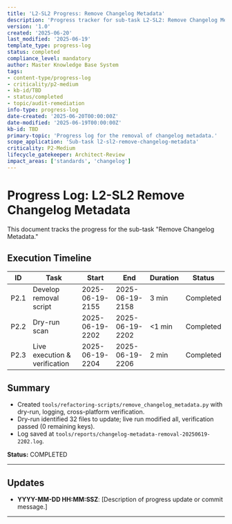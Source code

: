 ```yaml
---
title: 'L2-SL2 Progress: Remove Changelog Metadata'
description: 'Progress tracker for sub-task L2-SL2: Remove Changelog Metadata'
version: '1.0'
created: '2025-06-20'
last_modified: '2025-06-19'
template_type: progress-log
status: completed
compliance_level: mandatory
author: Master Knowledge Base System
tags:
- content-type/progress-log
- criticality/p2-medium
- kb-id/TBD
- status/completed
- topic/audit-remediation
info-type: progress-log
date-created: '2025-06-20T00:00:00Z'
date-modified: '2025-06-19T00:00:00Z'
kb-id: TBD
primary-topic: 'Progress log for the removal of changelog metadata.'
scope_application: 'Sub-task l2-sl2-remove-changelog-metadata'
criticality: P2-Medium
lifecycle_gatekeeper: Architect-Review
impact_areas: ['standards', 'changelog']
---
```

# Progress Log: L2-SL2 Remove Changelog Metadata

This document tracks the progress for the sub-task "Remove Changelog Metadata."

## Execution Timeline

| ID | Task | Start | End | Duration | Status |
|----|------|-------|-----|----------|--------|
| P2.1 | Develop removal script | 2025-06-19-2155 | 2025-06-19-2158 | 3 min | Completed |
| P2.2 | Dry-run scan | 2025-06-19-2202 | 2025-06-19-2202 | <1 min | Completed |
| P2.3 | Live execution & verification | 2025-06-19-2204 | 2025-06-19-2206 | 2 min | Completed |

## Summary
- Created `tools/refactoring-scripts/remove_changelog_metadata.py` with dry-run, logging, cross-platform verification.
- Dry-run identified 32 files to update; live run modified all, verification passed (0 remaining keys).
- Log saved at `tools/reports/changelog-metadata-removal-20250619-2202.log`.

**Status:** COMPLETED

---
## Updates

*   **YYYY-MM-DD HH:MM:SSZ**: [Description of progress update or commit message.]

--- 